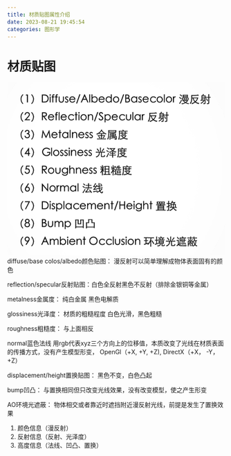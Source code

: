 ```yaml
---
title: 材质贴图属性介绍
date: 2023-08-21 19:45:54
categories: 图形学
---
```


# 材质贴图

​![image](./材质贴图属性介绍/image-20230312140945-ere8b2a.png)diffuse/base colos/albedo颜色贴图： 漫反射可以简单理解成物体表面固有的颜色

reflection/specular反射贴图：白色全反射黑色不反射（排除金银铜等金属）

metalness金属度： 纯白金属 黑色电解质

glossiness光泽度： 材质的粗糙程度 白色光滑，黑色粗糙

roughness粗糙度： 与上面相反

normal蓝色法线 用rgb代表xyz三个方向上的位移值，本质改变了光线在材质表面的传播方式，没有产生模型形变， OpenGl（+X, +Y, +Z), DirectX（+X， -Y，+Z）

displacement/height置换贴图： 黑色不变，白色凸起

bump凹凸： 与置换相同但只改变光线效果，没有改变模型，使之产生形变

AO环境光遮蔽： 物体相交或者靠近时遮挡附近漫反射光线，前提是发生了置换效果

1. 颜色信息（漫反射）
2. 反射信息（反射、光泽度）
3. 高度信息（法线、凹凸、置换）
